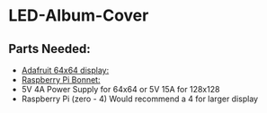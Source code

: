 # LED-Album-Cover
## Parts Needed:
- [Adafruit 64x64 display:](https://www.adafruit.com/product/5362)
- [Raspberry Pi Bonnet:](https://www.adafruit.com/product/3211)
- 5V 4A Power Supply for 64x64 or 5V 15A for 128x128
- Raspberry Pi (zero - 4) Would recommend a 4 for larger display
